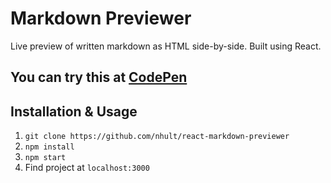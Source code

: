 # Markdown Previewer

Live preview of written markdown as HTML side-by-side. Built using React.

## You can try this at [CodePen](https://codepen.io/ViscoseSole/full/mXYbMd/)

## Installation & Usage

1.  `git clone https://github.com/nhult/react-markdown-previewer`
2.  `npm install`
3.  `npm start`
4.  Find project at `localhost:3000`
